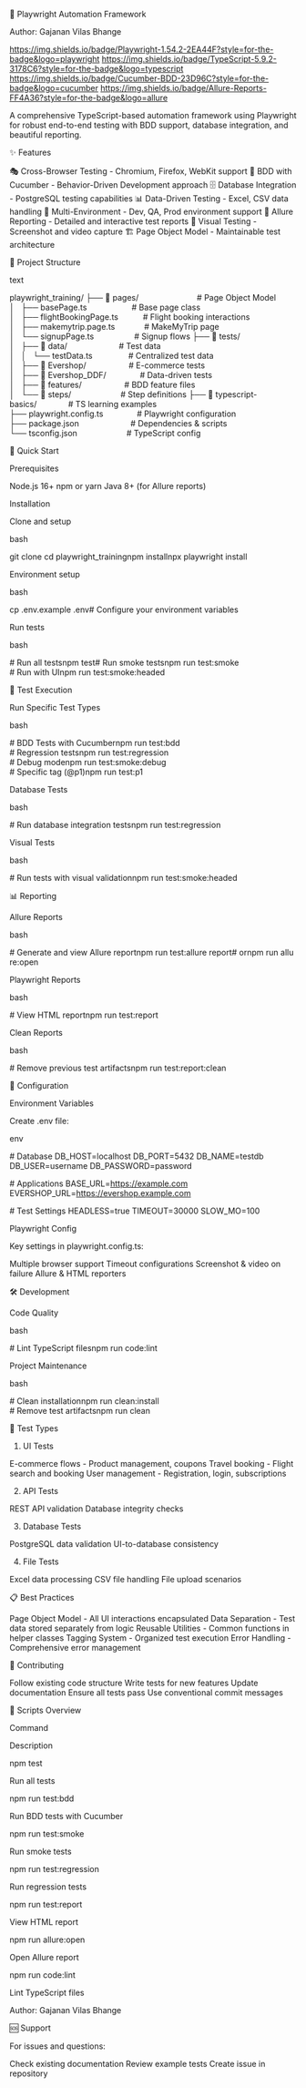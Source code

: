 🚀 Playwright Automation Framework

Author: Gajanan Vilas Bhange

https://img.shields.io/badge/Playwright-1.54.2-2EA44F?style=for-the-badge&logo=playwright
https://img.shields.io/badge/TypeScript-5.9.2-3178C6?style=for-the-badge&logo=typescript
https://img.shields.io/badge/Cucumber-BDD-23D96C?style=for-the-badge&logo=cucumber
https://img.shields.io/badge/Allure-Reports-FF4A36?style=for-the-badge&logo=allure

A comprehensive TypeScript-based automation framework using Playwright for robust end-to-end testing with BDD support, database integration, and beautiful reporting.

✨ Features

🎭 Cross-Browser Testing - Chromium, Firefox, WebKit support
📝 BDD with Cucumber - Behavior-Driven Development approach
🗄️ Database Integration - PostgreSQL testing capabilities
📊 Data-Driven Testing - Excel, CSV data handling
📱 Multi-Environment - Dev, QA, Prod environment support
🎨 Allure Reporting - Detailed and interactive test reports
📸 Visual Testing - Screenshot and video capture
🏗️ Page Object Model - Maintainable test architecture

📁 Project Structure

text





playwright_training/
├── 📂 pages/                          # Page Object Model
│   ├── basePage.ts                    # Base page class
│   ├── flightBookingPage.ts           # Flight booking interactions
│   ├── makemytrip.page.ts             # MakeMyTrip page
│   └── signupPage.ts                  # Signup flows
├── 📂 tests/
│   ├── 📂 data/                       # Test data
│   │   └── testData.ts                # Centralized test data
│   ├── 📂 Evershop/                   # E-commerce tests
│   ├── 📂 Evershop_DDF/               # Data-driven tests
│   ├── 📂 features/                   # BDD feature files
│   └── 📂 steps/                      # Step definitions
├── 📂 typescript-basics/              # TS learning examples
├── playwright.config.ts               # Playwright configuration
├── package.json                       # Dependencies & scripts
└── tsconfig.json                      # TypeScript config



🚀 Quick Start

Prerequisites

Node.js 16+
npm or yarn
Java 8+ (for Allure reports)

Installation

Clone and setup

bash





git clone <repository-url>cd playwright_trainingnpm installnpx playwright install



Environment setup

bash





cp .env.example .env# Configure your environment variables



Run tests

bash





# Run all testsnpm test# Run smoke testsnpm run test:smoke
# Run with UInpm run test:smoke:headed



🧪 Test Execution

Run Specific Test Types

bash





# BDD Tests with Cucumbernpm run test:bdd
# Regression testsnpm run test:regression
# Debug modenpm run test:smoke:debug
# Specific tag (@p1)npm run test:p1



Database Tests

bash





# Run database integration testsnpm run test:regression



Visual Tests

bash





# Run tests with visual validationnpm run test:smoke:headed



📊 Reporting

Allure Reports

bash





# Generate and view Allure reportnpm run test:allure report# ornpm run allure:open



Playwright Reports

bash





# View HTML reportnpm run test:report



Clean Reports

bash





# Remove previous test artifactsnpm run test:report:clean



🔧 Configuration

Environment Variables

Create .env file:

env





# Database
DB_HOST=localhost
DB_PORT=5432
DB_NAME=testdb
DB_USER=username
DB_PASSWORD=password

# Applications
BASE_URL=https://example.com
EVERSHOP_URL=https://evershop.example.com

# Test Settings
HEADLESS=true
TIMEOUT=30000
SLOW_MO=100



Playwright Config

Key settings in playwright.config.ts:

Multiple browser support
Timeout configurations
Screenshot & video on failure
Allure & HTML reporters

🛠️ Development

Code Quality

bash





# Lint TypeScript filesnpm run code:lint



Project Maintenance

bash





# Clean installationnpm run clean:install
# Remove test artifactsnpm run clean



🧩 Test Types

1. UI Tests

E-commerce flows - Product management, coupons
Travel booking - Flight search and booking
User management - Registration, login, subscriptions

2. API Tests

REST API validation
Database integrity checks

3. Database Tests

PostgreSQL data validation
UI-to-database consistency

4. File Tests

Excel data processing
CSV file handling
File upload scenarios

📋 Best Practices

Page Object Model - All UI interactions encapsulated
Data Separation - Test data stored separately from logic
Reusable Utilities - Common functions in helper classes
Tagging System - Organized test execution
Error Handling - Comprehensive error management

🤝 Contributing

Follow existing code structure
Write tests for new features
Update documentation
Ensure all tests pass
Use conventional commit messages

📝 Scripts Overview



Command

Description

npm test

Run all tests

npm run test:bdd

Run BDD tests with Cucumber

npm run test:smoke

Run smoke tests

npm run test:regression

Run regression tests

npm run test:report

View HTML report

npm run allure:open

Open Allure report

npm run code:lint

Lint TypeScript files

Author: Gajanan Vilas Bhange

🆘 Support

For issues and questions:

Check existing documentation
Review example tests
Create issue in repository
